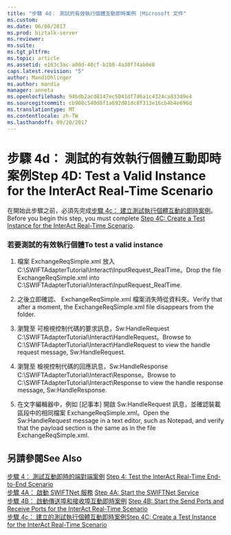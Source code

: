 ```yaml
---
title: "步驟 4d： 測試的有效執行個體互動即時案例 |Microsoft 文件"
ms.custom: 
ms.date: 06/08/2017
ms.prod: biztalk-server
ms.reviewer: 
ms.suite: 
ms.tgt_pltfrm: 
ms.topic: article
ms.assetid: e163c3ac-a00d-40cf-b1b8-4a38f74ab0e8
caps.latest.revision: "5"
author: MandiOhlinger
ms.author: mandia
manager: anneta
ms.openlocfilehash: 94bdb2acd8147ec5041df7d6a1c4324ca833d9e4
ms.sourcegitcommit: cb908c540d8f1a692d01dc8f313e16cb4b4e696d
ms.translationtype: MT
ms.contentlocale: zh-TW
ms.lasthandoff: 09/20/2017
---
```

# <a name="step-4d-test-a-valid-instance-for-the-interact-real-time-scenario"></a><span data-ttu-id="94777-102">步驟 4d： 測試的有效執行個體互動即時案例</span><span class="sxs-lookup"><span data-stu-id="94777-102">Step 4D: Test a Valid Instance for the InterAct Real-Time Scenario</span></span>
<span data-ttu-id="94777-103">在開始此步驟之前，必須先完成[步驟 4c： 建立測試執行個體互動的即時案例](../../adapters-and-accelerators/fileact-interact/step-4c-create-a-test-instance-for-the-interact-real-time-scenario.md)。</span><span class="sxs-lookup"><span data-stu-id="94777-103">Before you begin this step, you must complete [Step 4C: Create a Test Instance for the InterAct Real-Time Scenario](../../adapters-and-accelerators/fileact-interact/step-4c-create-a-test-instance-for-the-interact-real-time-scenario.md).</span></span>  
  
### <a name="to-test-a-valid-instance"></a><span data-ttu-id="94777-104">若要測試的有效執行個體</span><span class="sxs-lookup"><span data-stu-id="94777-104">To test a valid instance</span></span>  
  
1.  <span data-ttu-id="94777-105">檔案 ExchangeReqSimple.xml 放入 C:\SWIFTAdapterTutorial\Interact\InputRequest_RealTime。</span><span class="sxs-lookup"><span data-stu-id="94777-105">Drop the file ExchangeReqSimple.xml into C:\SWIFTAdapterTutorial\Interact\InputRequest_RealTime.</span></span>  
  
2.  <span data-ttu-id="94777-106">之後立即確認、 ExchangeReqSimple.xml 檔案消失時從資料夾。</span><span class="sxs-lookup"><span data-stu-id="94777-106">Verify that after a moment, the ExchangeReqSimple.xml file disappears from the folder.</span></span>  
  
3.  <span data-ttu-id="94777-107">瀏覽至 可檢視控制代碼的要求訊息，Sw:HandleRequest C:\SWIFTAdapterTutorial\Interact\HandleRequest。</span><span class="sxs-lookup"><span data-stu-id="94777-107">Browse to C:\SWIFTAdapterTutorial\Interact\HandleRequest to view the handle request message, Sw:HandleRequest.</span></span>  
  
4.  <span data-ttu-id="94777-108">瀏覽至 檢視控制代碼的回應訊息，Sw:HandleResponse C:\SWIFTAdapterTutorial\Interact\Response。</span><span class="sxs-lookup"><span data-stu-id="94777-108">Browse to C:\SWIFTAdapterTutorial\Interact\Response to view the handle response message, Sw:HandleResponse.</span></span>  
  
5.  <span data-ttu-id="94777-109">在文字編輯器中，例如 [記事本] 開啟 Sw:HandleRequest 訊息，並確認裝載區段中的相同檔案 ExchangeReqSimple.xml。</span><span class="sxs-lookup"><span data-stu-id="94777-109">Open the Sw:HandleRequest message in a text editor, such as Notepad, and verify that the payload section is the same as in the file ExchangeReqSimple.xml.</span></span>  
  
## <a name="see-also"></a><span data-ttu-id="94777-110">另請參閱</span><span class="sxs-lookup"><span data-stu-id="94777-110">See Also</span></span>  
 <span data-ttu-id="94777-111">[步驟 4： 測試互動即時的端對端案例](../../adapters-and-accelerators/fileact-interact/step-4-test-the-interact-real-time-end-to-end-scenario.md) </span><span class="sxs-lookup"><span data-stu-id="94777-111">[Step 4: Test the InterAct Real-Time End-to-End Scenario](../../adapters-and-accelerators/fileact-interact/step-4-test-the-interact-real-time-end-to-end-scenario.md) </span></span>  
 <span data-ttu-id="94777-112">[步驟 4A： 啟動 SWIFTNet 服務](../../adapters-and-accelerators/fileact-interact/step-4a-start-the-swiftnet-service.md) </span><span class="sxs-lookup"><span data-stu-id="94777-112">[Step 4A: Start the SWIFTNet Service](../../adapters-and-accelerators/fileact-interact/step-4a-start-the-swiftnet-service.md) </span></span>  
 <span data-ttu-id="94777-113">[步驟 4B： 啟動傳送埠和接收埠互動即時案例](../../adapters-and-accelerators/fileact-interact/step-4b-start-the-send-and-receive-ports-for-interact-real-time-scenario.md) </span><span class="sxs-lookup"><span data-stu-id="94777-113">[Step 4B: Start the Send Ports and Receive Ports for the InterAct Real-Time Scenario](../../adapters-and-accelerators/fileact-interact/step-4b-start-the-send-and-receive-ports-for-interact-real-time-scenario.md) </span></span>  
 [<span data-ttu-id="94777-114">步驟 4c： 建立的測試執行個體互動即時案例</span><span class="sxs-lookup"><span data-stu-id="94777-114">Step 4C: Create a Test Instance for the InterAct Real-Time Scenario</span></span>](../../adapters-and-accelerators/fileact-interact/step-4c-create-a-test-instance-for-the-interact-real-time-scenario.md)